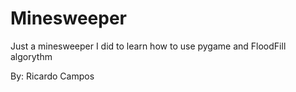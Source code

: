 # Minesweeper
Just a minesweeper I did to learn how to use pygame and FloodFill algorythm

By: Ricardo Campos
